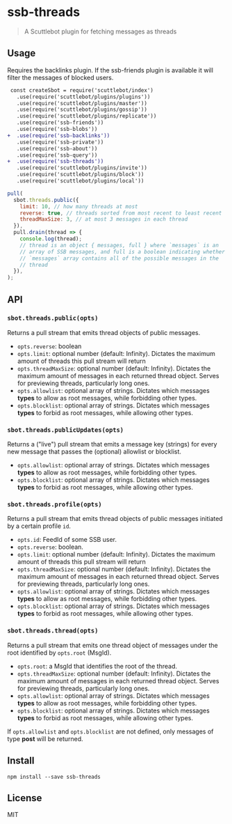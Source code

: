 # ssb-threads

> A Scuttlebot plugin for fetching messages as threads

## Usage

Requires the backlinks plugin.
If the ssb-friends plugin is available it will filter the messages of blocked users.

```diff
 const createSbot = require('scuttlebot/index')
   .use(require('scuttlebot/plugins/plugins'))
   .use(require('scuttlebot/plugins/master'))
   .use(require('scuttlebot/plugins/gossip'))
   .use(require('scuttlebot/plugins/replicate'))
   .use(require('ssb-friends'))
   .use(require('ssb-blobs'))
+  .use(require('ssb-backlinks'))
   .use(require('ssb-private'))
   .use(require('ssb-about'))
   .use(require('ssb-query'))
+  .use(require('ssb-threads'))
   .use(require('scuttlebot/plugins/invite'))
   .use(require('scuttlebot/plugins/block'))
   .use(require('scuttlebot/plugins/local'))
```

```js
pull(
  sbot.threads.public({
    limit: 10, // how many threads at most
    reverse: true, // threads sorted from most recent to least recent
    threadMaxSize: 3, // at most 3 messages in each thread
  }),
  pull.drain(thread => {
    console.log(thread);
    // thread is an object { messages, full } where `messages` is an
    // array of SSB messages, and full is a boolean indicating whether
    // `messages` array contains all of the possible messages in the
    // thread
  }),
);
```

## API

### `sbot.threads.public(opts)`

Returns a pull stream that emits thread objects of public messages.

* `opts.reverse`: boolean
* `opts.limit`: optional number (default: Infinity). Dictates the maximum amount of
  threads this pull stream will return
* `opts.threadMaxSize`: optional number (default: Infinity). Dictates the maximum amount of messages in each returned thread object. Serves for previewing threads, particularly long ones.
* `opts.allowlist`: optional array of strings. Dictates which messages **types** to allow as root messages, while forbidding other types.
* `opts.blocklist`: optional array of strings. Dictates which messages **types** to forbid as root messages, while allowing other types.

### `sbot.threads.publicUpdates(opts)`

Returns a ("live") pull stream that emits a message key (strings) for every new message that passes the (optional) allowlist or blocklist.

* `opts.allowlist`: optional array of strings. Dictates which messages **types** to allow as root messages, while forbidding other types.
* `opts.blocklist`: optional array of strings. Dictates which messages **types** to forbid as root messages, while allowing other types.

### `sbot.threads.profile(opts)`

Returns a pull stream that emits thread objects of public messages initiated by a certain profile `id`.

* `opts.id`: FeedId of some SSB user.
* `opts.reverse`: boolean.
* `opts.limit`: optional number (default: Infinity). Dictates the maximum amount of
  threads this pull stream will return
* `opts.threadMaxSize`: optional number (default: Infinity). Dictates the maximum amount of messages in each returned thread object. Serves for previewing threads, particularly long ones.
* `opts.allowlist`: optional array of strings. Dictates which messages **types** to allow as root messages, while forbidding other types.
* `opts.blocklist`: optional array of strings. Dictates which messages **types** to forbid as root messages, while allowing other types.

### `sbot.threads.thread(opts)`

Returns a pull stream that emits one thread object of messages under the root identified by `opts.root` (MsgId).

* `opts.root`: a MsgId that identifies the root of the thread.
* `opts.threadMaxSize`: optional number (default: Infinity). Dictates the maximum amount of messages in each returned thread object. Serves for previewing threads, particularly long ones.
* `opts.allowlist`: optional array of strings. Dictates which messages **types** to allow as root messages, while forbidding other types.
* `opts.blocklist`: optional array of strings. Dictates which messages **types** to forbid as root messages, while allowing other types.

If `opts.allowlist` and `opts.blocklist` are not defined, 
only messages of type **post** will be returned.

## Install

```
npm install --save ssb-threads
```

## License

MIT
